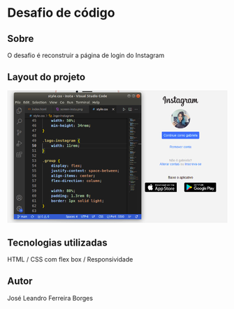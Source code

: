 # Desafio de código
## Sobre
O desafio é reconstruir a página de login do Instagram

## Layout do projeto

![screen-insta](https://github.com/devleandroborges/desafio-instagram/blob/main/assets/segundo.png)

## Tecnologias utilizadas

HTML / CSS com flex box / Responsividade

## Autor

José Leandro Ferreira Borges
